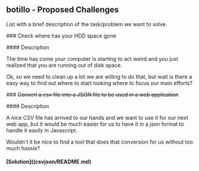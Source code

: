 ## botillo - Proposed Challenges

List with a brief description of the task/problem we want to solve.

### Check where has your HDD space gone

#### Description

The time has come your computer is starting to act weird and you just realized that you are running out of disk space.

Ok, so we need to clean up a bit we are willing to do that, but wait is there a easy way to find out where to start looking where to focus our main efforts?

### ~~Convert a csv file into a JSON file to be used in a web application~~

#### Description

A nice CSV file has arrived to our hands and we want to use it for our next web app, but it would be much easier for us to have it in a json format to handle it easily in Javascript.

Wouldn't it be nice to find a tool that does that conversion for us without too much hassle?

#### [Solution]((csvjson/README.md)
